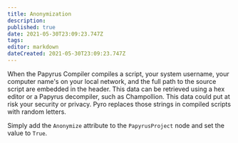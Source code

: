 ```yaml
---
title: Anonymization
description: 
published: true
date: 2021-05-30T23:09:23.747Z
tags: 
editor: markdown
dateCreated: 2021-05-30T23:09:23.747Z
---
```


When the Papyrus Compiler compiles a script, your system username, your computer name's on your local network, and the full path to the source script are embedded in the header. This data can be retrieved using a hex editor or a Papyrus decompiler, such as Champollion. This data could put at risk your security or privacy. Pyro replaces those strings in compiled scripts with random letters.

Simply add the `Anonymize` attribute to the `PapyrusProject` node and set the value to `True`.

